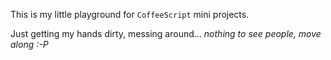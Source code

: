 This is my little playground for `CoffeeScript` mini projects.

Just getting my hands dirty, messing around... *nothing to see people, move along :-P*
